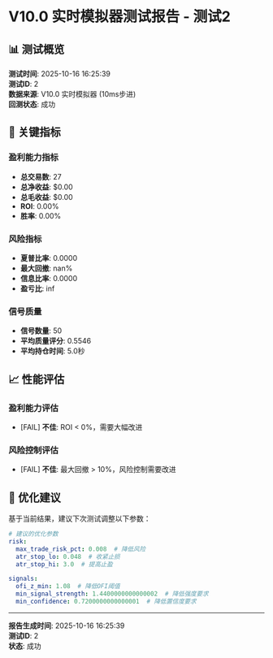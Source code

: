 # V10.0 实时模拟器测试报告 - 测试2

## 📊 测试概览

**测试时间**: 2025-10-16 16:25:39  
**测试ID**: 2  
**数据来源**: V10.0 实时模拟器 (10ms步进)  
**回测状态**: 成功

## 🎯 关键指标

### 盈利能力指标
- **总交易数**: 27
- **总净收益**: $0.00
- **总毛收益**: $0.00
- **ROI**: 0.00%
- **胜率**: 0.00%

### 风险指标
- **夏普比率**: 0.0000
- **最大回撤**: nan%
- **信息比率**: 0.0000
- **盈亏比**: inf

### 信号质量
- **信号数量**: 50
- **平均质量评分**: 0.5546
- **平均持仓时间**: 5.0秒

## 📈 性能评估

### 盈利能力评估
- [FAIL] **不佳**: ROI < 0%，需要大幅改进

### 风险控制评估
- [FAIL] **不佳**: 最大回撤 > 10%，风险控制需要改进

## 🔧 优化建议

基于当前结果，建议下次测试调整以下参数：

```yaml
# 建议的优化参数
risk:
  max_trade_risk_pct: 0.008  # 降低风险
  atr_stop_lo: 0.048  # 收紧止损
  atr_stop_hi: 3.0  # 提高止盈

signals:
  ofi_z_min: 1.08  # 降低OFI阈值
  min_signal_strength: 1.4400000000000002  # 降低强度要求
  min_confidence: 0.7200000000000001  # 降低置信度要求
```

---
**报告生成时间**: 2025-10-16 16:25:39  
**测试ID**: 2  
**状态**: 成功

